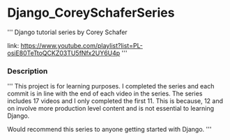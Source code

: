 # Django_CoreySchaferSeries
'''
Django tutorial series by Corey Schafer

link: https://www.youtube.com/playlist?list=PL-osiE80TeTtoQCKZ03TU5fNfx2UY6U4p
'''

### Description
'''
This project is for learning purposes. I completed the series and each commit is in line with
the end of each video in the series. The series includes 17 videos and I only completed the first
11. This is because, 12 and on involve more production level content and is not essential to
learning Django.


Would recommend this series to anyone getting started with Django.
'''


